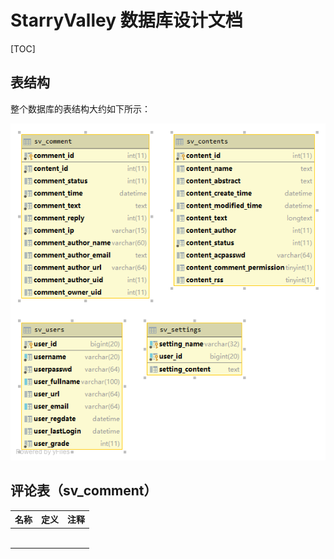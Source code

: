 # StarryValley 数据库设计文档

[TOC]

## 表结构

整个数据库的表结构大约如下所示：

![1566905916657](README.assets\1566905916657.png)

## 评论表（sv_comment）

| 名称 | 定义 | 注释 |
| ---- | ---- | ---- |
|      |      |      |
|      |      |      |
|      |      |      |
|      |      |      |
|      |      |      |
|      |      |      |

